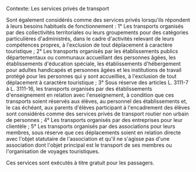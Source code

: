 Contexte: Les services privés de transport

Sont également considérés comme des services privés lorsqu'ils répondent à leurs besoins habituels de fonctionnement : 1° Les transports organisés par des collectivités territoriales ou leurs groupements pour des catégories particulières d'administrés, dans le cadre d'activités relevant de leurs compétences propres, à l'exclusion de tout déplacement à caractère touristique ; 2° Les transports organisés par les établissements publics départementaux ou communaux accueillant des personnes âgées, les établissements d'éducation spéciale, les établissements d'hébergement pour adultes handicapés et personnes âgées et les institutions de travail protégé pour les personnes qui y sont accueillies, à l'exclusion de tout déplacement à caractère touristique ; 3° Sous réserve des articles L. 3111-7 à L. 3111-16, les transports organisés par des établissements d'enseignement en relation avec l'enseignement, à condition que ces transports soient réservés aux élèves, au personnel des établissements et, le cas échéant, aux parents d'élèves participant à l'encadrement des élèves sont considérés comme des services privés de transport routier non urbain de personnes ; 4° Les transports organisés par des entreprises pour leur clientèle ; 5° Les transports organisés par des associations pour leurs membres, sous réserve que ces déplacements soient en relation directe avec l'objet statutaire de l'association et qu'il ne s'agisse pas d'une association dont l'objet principal est le transport de ses membres ou l'organisation de voyages touristiques.

Ces services sont exécutés à titre gratuit pour les passagers.